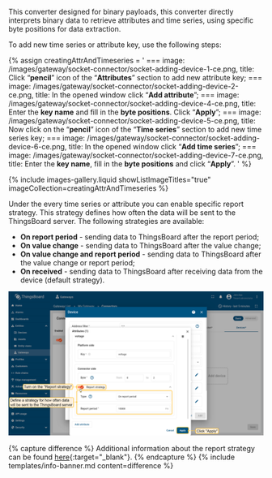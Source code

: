 This converter designed for binary payloads, this converter directly interprets binary data to retrieve attributes and 
time series, using specific byte positions for data extraction.

To add new time series or attribute key, use the following steps:

{% assign creatingAttrAndTimeseries = '
    ===
        image: /images/gateway/socket-connector/socket-adding-device-1-ce.png,
        title: Click “**pencil**” icon of the “**Attributes**” section to add new attribute key;
    ===
        image: /images/gateway/socket-connector/socket-adding-device-2-ce.png,
        title: In the opened window click “**Add attribute**”;
    ===
        image: /images/gateway/socket-connector/socket-adding-device-4-ce.png,
        title: Enter the **key name** and fill in the **byte positions**. Click “**Apply**”;
    ===
        image: /images/gateway/socket-connector/socket-adding-device-5-ce.png,
        title: Now click on the “**pencil**” icon of the “**Time series**” section to add new time series key;
    ===
        image: /images/gateway/socket-connector/socket-adding-device-6-ce.png,
        title: In the opened window click “**Add time series**”;
    ===
        image: /images/gateway/socket-connector/socket-adding-device-7-ce.png,
        title: Enter the **key name**, fill in the **byte positions** and click “**Apply**”.
    '
%}

{% include images-gallery.liquid showListImageTitles="true" imageCollection=creatingAttrAndTimeseries %}

Under the every time series or attribute you can enable specific report strategy. This strategy defines how often the 
data will be sent to the ThingsBoard server. The following strategies are available:

- **On report period** - sending data to ThingsBoard after the report period;
- **On value change** - sending data to ThingsBoard after the value change;
- **On value change and report period** - sending data to ThingsBoard after the value change or report period;
- **On received** - sending data to ThingsBoard after receiving data from the device (default strategy).

![image](/images/gateway/socket-connector/socket-adding-device-9-ce.png)

{% capture difference %}
Additional information about the report strategy can be found [here](/docs/iot-gateway/features-overview/report-strategy){:target="_blank"}.
{% endcapture %}
{% include templates/info-banner.md content=difference %}
